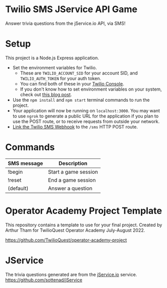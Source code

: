 

# Twilio SMS JService API Game
Answer trivia questions from the jService.io API, via SMS!

# Setup
This project is a Node.js Express application. 
- Set the environment variables for Twilio.
  - These are `TWILIO_ACCOUNT_SID` for your account SID, and `TWILIO_AUTH_TOKEN` for your auth token.
  - You can find both of these in your [Twilio Console](https://console.twilio.com).
  - If you don't know how to set environment variables on your system, check out [this blog post](https://www.twilio.com/blog/2017/01/how-to-set-environment-variables.html).
- Use the `npm install` and `npm start` terminal commands to run the project.
- Your application will now be running on `localhost:3000`. You may want to use `ngrok` to generate a public URL for the application if you plan to use the POST route, or to receive requests from outside your network.
- [Link the Twilio SMS Webhook](https://www.twilio.com/docs/sms/tutorials/how-to-receive-and-reply-python#configure-your-webhook-url) to the `/sms` HTTP POST route.

# Commands
| SMS message | Description |
| --- | --- |
| !begin | Start a game session |
| !reset | End a game session |
| (default) | Answer a question |

# Operator Academy Project Template
This repository contains a template to use for your final project.
Created by Arthur Tham for TwilioQuest Operator Academy July-August 2022.

https://github.com/TwilioQuest/operator-academy-project

# JService
The trivia questions generated are from the [jService.io](https://jservice.io/) service.
https://github.com/sottenad/jService
